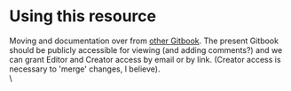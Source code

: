 # Using this resource

Moving and documentation over from [other Gitbook](https://app.gitbook.com/s/a3YtWoUiYYfiEQrBNztC/organization-and-overview/how-this-gitbook-works). The present Gitbook should be publicly accessible for viewing (and adding comments?) and we can grant Editor and Creator access by email or by link.  (Creator access is necessary to 'merge' changes, I believe).\
\
